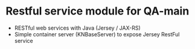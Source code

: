 # Restful service module for QA-main

- RESTful web services with Java (Jersey / JAX-RS)
- Simple container server (KNBaseServer) to expose Jersey RestFul service